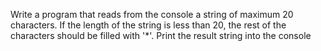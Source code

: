 Write a program that reads from the console a string of maximum 20 characters. If the length of the string is less than 20, the rest of the characters should be filled with '*'. Print the result string into the console
